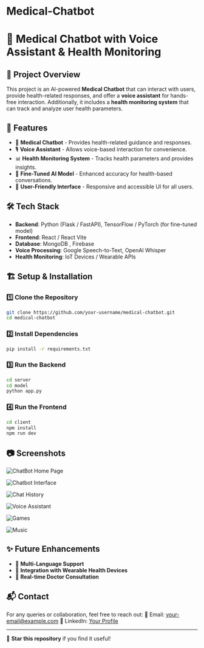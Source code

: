 # Medical-Chatbot
# 🏥 Medical Chatbot with Voice Assistant & Health Monitoring

## 📌 Project Overview
This project is an AI-powered **Medical Chatbot** that can interact with users, provide health-related responses, and offer a **voice assistant** for hands-free interaction. Additionally, it includes a **health monitoring system** that can track and analyze user health parameters.

## 🚀 Features
- 🤖 **Medical Chatbot** - Provides health-related guidance and responses.
- 🎙 **Voice Assistant** - Allows voice-based interaction for convenience.
- 📊 **Health Monitoring System** - Tracks health parameters and provides insights.
- 🎯 **Fine-Tuned AI Model** - Enhanced accuracy for health-based conversations.
- 📱 **User-Friendly Interface** - Responsive and accessible UI for all users.

## 🛠 Tech Stack
- **Backend**: Python (Flask / FastAPI), TensorFlow / PyTorch (for fine-tuned model)
- **Frontend**: React / React Vite
- **Database**: MongoDB , Firebase
- **Voice Processing**: Google Speech-to-Text, OpenAI Whisper
- **Health Monitoring**: IoT Devices / Wearable APIs

## 🏗 Setup & Installation
### 1️⃣ Clone the Repository
```sh
git clone https://github.com/your-username/medical-chatbot.git
cd medical-chatbot
```

### 2️⃣ Install Dependencies
```sh
pip install -r requirements.txt
```

### 3️⃣ Run the Backend
```sh
cd server
cd model
python app.py
```

### 4️⃣ Run the Frontend
```sh
cd client
npm install
npm run dev
```

## 📷 Screenshots
![ChatBot Home Page](https://github.com/user-attachments/assets/7b0dd95c-31d5-4278-92de-6976b42f3897)

![Chatbot Interface](https://github.com/user-attachments/assets/09e7ed5d-1cf1-4851-9d17-60fd688d6156) 

![Chat History](https://github.com/user-attachments/assets/1970be1a-7054-4e7a-bf7b-8898e41e41f8)

![Voice Assistant](https://github.com/user-attachments/assets/3c938971-9350-4630-855d-4ecdccf6daee)

![Games](https://github.com/user-attachments/assets/1bd0faef-6ee3-4b84-91a5-a8e012b092de)

![Music](https://github.com/user-attachments/assets/f1206141-7ff9-41fa-8477-649c9faceba6)



## ✨ Future Enhancements
- 🔄 **Multi-Language Support**
- 📡 **Integration with Wearable Health Devices**
- 🏥 **Real-time Doctor Consultation**

## 📬 Contact
For any queries or collaboration, feel free to reach out:
📧 Email: your-email@example.com
🔗 LinkedIn: [Your Profile](https://linkedin.com/in/your-profile)

---
🌟 **Star this repository** if you find it useful!
